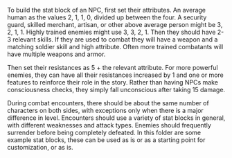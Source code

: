To build the stat block of an NPC, first set their attributes. An average human as the values 2, 1, 1, 0, divided up between the four. A security guard, skilled merchant, artisan, or other above average person might be 3, 2, 1, 1. Highly trained enemies might use 3, 3, 2, 1. 
Then they should have 2-3 relevant skills. If they are used to combat they will have a weapon and a matching soldier skill and high attribute. Often more trained combatants will have multiple weapons and armor.

Then set their resistances as 5 + the relevant attribute. For more powerful enemies, they can have all their resistances increased by 1 and one or more features to reinforce their role in the story. Rather than having NPCs make consciousness checks, they simply fall unconscious after taking 15 damage.

During combat encounters, there should be about the same number of characters on both sides, with exceptions only when there is a major difference in level. Encounters should use a variety of stat blocks in general, with different weaknesses and attack types. Enemies should frequently surrender before being completely defeated. In this folder are some example stat blocks, these can be used as is or as a starting point for customization, or as is.